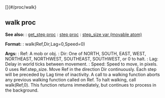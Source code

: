 []{#/proc/walk}
## walk proc
**See also:**
:   [get_step proc](#/proc/get_step)
:   [step proc](#/proc/step)
:   [step_size var (movable atom)](#/atom/movable/var/step_size)
<!-- -->
**Format:**
:   walk(Ref,Dir,Lag=0,Speed=0)
<!-- -->
**Args:**
:   Ref: A mob or obj.
:   Dir: One of NORTH, SOUTH, EAST, WEST, NORTHEAST, NORTHWEST,
    SOUTHEAST, SOUTHWEST, or 0 to halt.
:   Lag: Delay in world ticks between movement.
:   Speed: Speed to move, in pixels. 0 uses Ref.step_size.
Move Ref in the direction Dir continuously. Each step will be preceded
by Lag time of inactivity.
A call to a walking function aborts any previous walking function called
on Ref. To halt walking, call walk(Ref,0).
This function returns immediately, but continues to process in the
background.